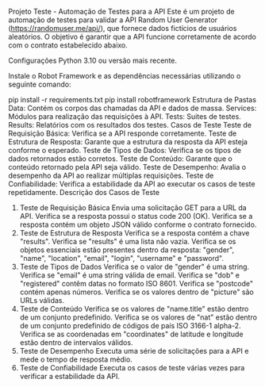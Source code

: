 Projeto Teste - Automação de Testes para a API
Este é um projeto de automação de testes para validar a API Random User Generator (https://randomuser.me/api/), que fornece dados fictícios de usuários aleatórios. O objetivo é garantir que a API funcione corretamente de acordo com o contrato estabelecido abaixo.

Configurações
Python 3.10 ou versão mais recente.

Instale o Robot Framework e as dependências necessárias utilizando o seguinte comando:

pip install -r requirements.txt
pip install robotframework
Estrutura de Pastas
Data: Contém os corpos das chamadas da API e dados de massa.
Services: Módulos para realização das requisições à API.
Tests: Suites de testes.
Results: Relatórios com os resultados dos testes.
Casos de Teste
Teste de Requisição Básica: Verifica se a API responde corretamente.
Teste de Estrutura de Resposta: Garante que a estrutura da resposta da API esteja conforme o esperado.
Teste de Tipos de Dados: Verifica se os tipos de dados retornados estão corretos.
Teste de Conteúdo: Garante que o conteúdo retornado pela API seja válido.
Teste de Desempenho: Avalia o desempenho da API ao realizar múltiplas requisições.
Teste de Confiabilidade: Verifica a estabilidade da API ao executar os casos de teste repetidamente.
Descrição dos Casos de Teste
1. Teste de Requisição Básica
Envia uma solicitação GET para a URL da API.
Verifica se a resposta possui o status code 200 (OK).
Verifica se a resposta contém um objeto JSON válido conforme o contrato fornecido.
2. Teste de Estrutura de Resposta
Verifica se a resposta contém a chave "results".
Verifica se "results" é uma lista não vazia.
Verifica se os objetos essenciais estão presentes dentro da resposta: "gender", "name", "location", "email", "login", "username" e "password".
3. Teste de Tipos de Dados
Verifica se o valor de "gender" é uma string.
Verifica se "email" é uma string válida de email.
Verifica se "dob" e "registered" contêm datas no formato ISO 8601.
Verifica se "postcode" contém apenas números.
Verifica se os valores dentro de "picture" são URLs válidas.
4. Teste de Conteúdo
Verifica se os valores de "name.title" estão dentro de um conjunto predefinido.
Verifica se os valores de "nat" estão dentro de um conjunto predefinido de códigos de país ISO 3166-1 alpha-2.
Verifica se as coordenadas em "coordinates" de latitude e longitude estão dentro de intervalos válidos.
5. Teste de Desempenho
Executa uma série de solicitações para a API e mede o tempo de resposta médio.
6. Teste de Confiabilidade
Executa os casos de teste várias vezes para verificar a estabilidade da API.
